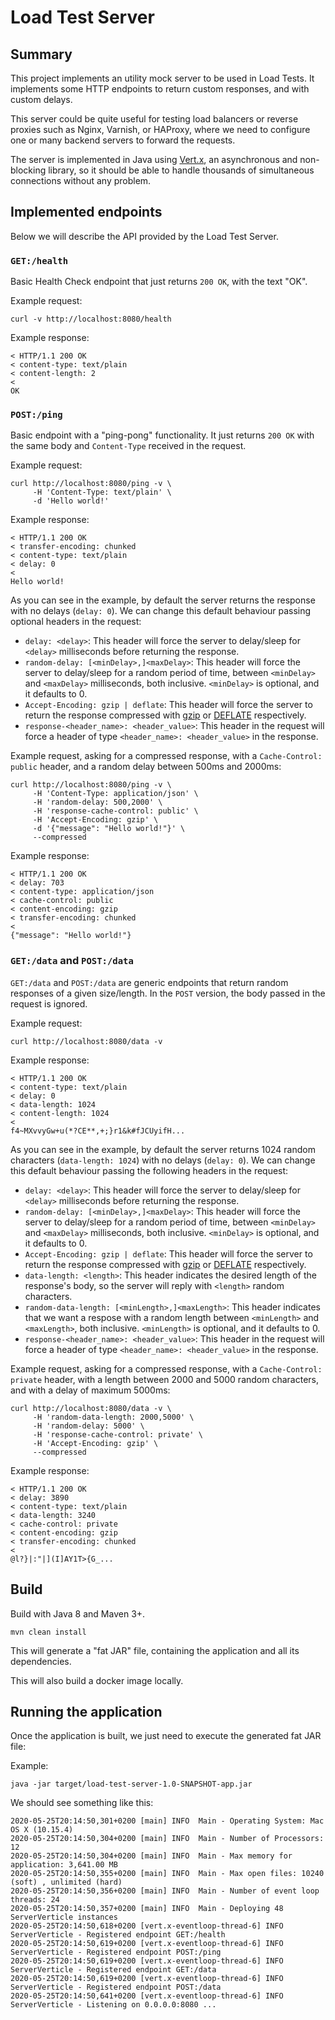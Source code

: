 # Load Test Server

## Summary ##

This project implements an utility mock server to be used in Load Tests.
It implements some HTTP endpoints to return custom responses, and with custom delays.

This server could be quite useful for testing load balancers or reverse proxies such as
Nginx, Varnish, or HAProxy, where we need to configure one or many backend servers to
forward the requests.

The server is implemented in Java using [Vert.x](https://vertx.io/), an asynchronous
and non-blocking library, so it should be able to handle thousands of simultaneous
connections without any problem.

## Implemented endpoints ##

Below we will describe the API provided by the Load Test Server.

### `GET:/health` ###

Basic Health Check endpoint that just returns `200 OK`, with the text "OK".

Example request:
```
curl -v http://localhost:8080/health
```

Example response:
```
< HTTP/1.1 200 OK
< content-type: text/plain
< content-length: 2
<
OK
```

### `POST:/ping` ###

Basic endpoint with a "ping-pong" functionality. It just returns `200 OK` with the same
body and `Content-Type` received in the request.

Example request:
```
curl http://localhost:8080/ping -v \
     -H 'Content-Type: text/plain' \
     -d 'Hello world!'
```

Example response:
```
< HTTP/1.1 200 OK
< transfer-encoding: chunked
< content-type: text/plain
< delay: 0
<
Hello world!
```

As you can see in the example, by default the server returns the response with no
delays (`delay: 0`). We can change this default behaviour passing optional headers
in the request:

* `delay: <delay>`: This header will force the server to delay/sleep for `<delay>` milliseconds
  before returning the response.
* `random-delay: [<minDelay>,]<maxDelay>`: This header will force the server to delay/sleep
  for a random period of time, between `<minDelay>` and `<maxDelay>` milliseconds, both inclusive.
  `<minDelay>` is optional, and it defaults to 0.
* `Accept-Encoding: gzip | deflate`: This header will force the server to return the response
  compressed with [gzip](https://en.wikipedia.org/wiki/Gzip) or [DEFLATE](https://en.wikipedia.org/wiki/DEFLATE)
  respectively.
* `response-<header_name>: <header_value>`: This header in the request will force a header of type
  `<header_name>: <header_value>` in the response.

Example request, asking for a compressed response, with a `Cache-Control: public` header, and a random
delay between 500ms and 2000ms:
```
curl http://localhost:8080/ping -v \
     -H 'Content-Type: application/json' \
     -H 'random-delay: 500,2000' \
     -H 'response-cache-control: public' \
     -H 'Accept-Encoding: gzip' \
     -d '{"message": "Hello world!"}' \
     --compressed
```

Example response:
```
< HTTP/1.1 200 OK
< delay: 703
< content-type: application/json
< cache-control: public
< content-encoding: gzip
< transfer-encoding: chunked
<
{"message": "Hello world!"}
```

### `GET:/data` and  `POST:/data` ###

`GET:/data` and `POST:/data` are generic endpoints that return random responses of
a given size/length. In the `POST` version, the body passed in the request is ignored.

Example request:
```
curl http://localhost:8080/data -v
```

Example response:
```
< HTTP/1.1 200 OK
< content-type: text/plain
< delay: 0
< data-length: 1024
< content-length: 1024
<
f4~MXvvyGw+u(*?CE**,+;}r1&k#fJCUyifH...
```

As you can see in the example, by default the server returns 1024 random characters
(`data-length: 1024`) with no delays (`delay: 0`). We can change this default behaviour
passing the following headers in the request:

* `delay: <delay>`: This header will force the server to delay/sleep for `<delay>` milliseconds
  before returning the response.
* `random-delay: [<minDelay>,]<maxDelay>`: This header will force the server to delay/sleep
  for a random period of time, between `<minDelay>` and `<maxDelay>` milliseconds, both inclusive.
  `<minDelay>` is optional, and it defaults to 0.
* `Accept-Encoding: gzip | deflate`: This header will force the server to return the response
  compressed with [gzip](https://en.wikipedia.org/wiki/Gzip) or [DEFLATE](https://en.wikipedia.org/wiki/DEFLATE)
  respectively.
* `data-length: <length>`: This header indicates the desired length of the response's body, so the
  server will reply with `<length>` random characters.
* `random-data-length: [<minLength>,]<maxLength>`: This header indicates that we want a respose
  with a random length between `<minLength>` and `<maxLength>`, both inclusive.
  `<minLength>` is optional, and it defaults to 0.
* `response-<header_name>: <header_value>`: This header in the request will force a header of type
  `<header_name>: <header_value>` in the response.

Example request, asking for a compressed response, with a `Cache-Control: private` header, with a length
between 2000 and 5000 random characters, and with a delay of maximum 5000ms:

```
curl http://localhost:8080/data -v \
     -H 'random-data-length: 2000,5000' \
     -H 'random-delay: 5000' \
     -H 'response-cache-control: private' \
     -H 'Accept-Encoding: gzip' \
     --compressed
```

Example response:
```
< HTTP/1.1 200 OK
< delay: 3890
< content-type: text/plain
< data-length: 3240
< cache-control: private
< content-encoding: gzip
< transfer-encoding: chunked
<
@l?}|:"|](I]AY1T>{G_...
```

## Build ##

Build with Java 8 and Maven 3+.

```
mvn clean install
```

This will generate a "fat JAR" file, containing the application and all its dependencies.

This will also build a docker image locally.

## Running the application ##

Once the application is built, we just need to execute the generated fat JAR file:

Example:  
```
java -jar target/load-test-server-1.0-SNAPSHOT-app.jar
```

We should see something like this:
```
2020-05-25T20:14:50,301+0200 [main] INFO  Main - Operating System: Mac OS X (10.15.4)
2020-05-25T20:14:50,304+0200 [main] INFO  Main - Number of Processors: 12
2020-05-25T20:14:50,304+0200 [main] INFO  Main - Max memory for application: 3,641.00 MB
2020-05-25T20:14:50,355+0200 [main] INFO  Main - Max open files: 10240 (soft) , unlimited (hard)
2020-05-25T20:14:50,356+0200 [main] INFO  Main - Number of event loop threads: 24
2020-05-25T20:14:50,357+0200 [main] INFO  Main - Deploying 48 ServerVerticle instances
2020-05-25T20:14:50,618+0200 [vert.x-eventloop-thread-6] INFO  ServerVerticle - Registered endpoint GET:/health
2020-05-25T20:14:50,619+0200 [vert.x-eventloop-thread-6] INFO  ServerVerticle - Registered endpoint POST:/ping
2020-05-25T20:14:50,619+0200 [vert.x-eventloop-thread-6] INFO  ServerVerticle - Registered endpoint GET:/data
2020-05-25T20:14:50,619+0200 [vert.x-eventloop-thread-6] INFO  ServerVerticle - Registered endpoint POST:/data
2020-05-25T20:14:50,641+0200 [vert.x-eventloop-thread-6] INFO  ServerVerticle - Listening on 0.0.0.0:8080 ...
```